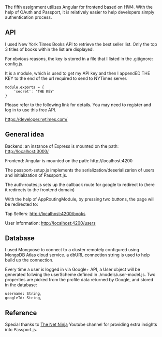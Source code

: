 The fifth assignment utilizes Angular for frontend based on HW4. With the help of OAuth and Passport, it is relatively easier to help developers simply authentication process.

## API

I used New York Times Books API to retrieve the best seller list. Only the top 3 titles of books within the list are displayed. 

For obvious reasons, the key is stored in a file that I listed in the .gitignore: config.js. 

It is a module, which is used to get my API key and then I appendED THE KEY to the end of the url required to send to NYTimes server.

```
module.exports = {
    'secret': 'THE KEY'
}
```

Please refer to the following link for details. You may need to register and log in to use this free API.

https://developer.nytimes.com/

## General idea

Backend: an instance of Express is mounted on the path: <http://localhost:3000/>

Frontend: Angular is mounted on the path: http://localhost:4200

The passport-setup.js implements the serialization/deserializarion of users and initialization of Passport.js.

The auth-routes.js sets up the callback route for google to redirect to (here it redirects to the frontend domain)

With the help of AppRoutingModule, by pressing two buttons, the page will be redirected to:

Tap Sellers: <http://localhost:4200/books>

User Information: <http://localhost:4200/users>

## Database

I used Mongoose to connect to a cluster remotely configured using MongoDB Atlas cloud service. a dbURL connection string is used to help build up the connection.

Every time a user is logged in via Google+ API, a User object will be generated follwing the userScheme defined in ./models/user-model.js. Two properties are picked from the profile data returned by Google, and stored in the database:

```
username: String,
googleId: String,
```

## Reference

Special thanks to [The Net Ninja](https://www.youtube.com/channel/UCW5YeuERMmlnqo4oq8vwUpg) Youtube channel for providing extra insights into Passport.js.